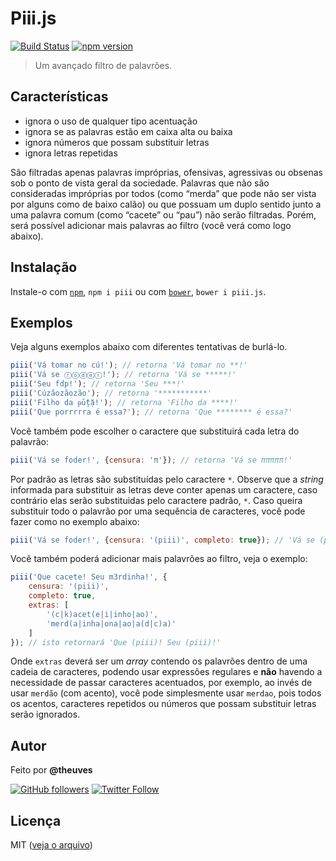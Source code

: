 # Piii.js

[![Build Status](https://travis-ci.org/theuves/piii.js.svg?branch=master)](https://travis-ci.org/theuves/piii.js)
[![npm version](https://badge.fury.io/js/piii.svg)](https://badge.fury.io/js/piii)

> Um avançado filtro de palavrões.

## Características

* ignora o uso de qualquer tipo acentuação
* ignora se as palavras estão em caixa alta ou baixa
* ignora números que possam substituir letras
* ignora letras repetidas

São filtradas apenas palavras impróprias, ofensivas, agressivas ou obsenas sob o ponto de vista geral da sociedade. Palavras que não são consideradas impróprias por todos (como “merda” que pode não ser vista por alguns como de baixo calão) ou que possuam um duplo sentido junto a uma palavra comum (como “cacete” ou “pau”) não serão filtradas. Porém, será possível adicionar mais palavras ao filtro (você verá como logo abaixo).

## Instalação

Instale-o com [`npm`](https://www.npmjs.com/), `npm i piii` ou com [`bower`](https://bower.io/), `bower i piii.js`.

## Exemplos

Veja alguns exemplos abaixo com diferentes tentativas de burlá-lo.

```js
piii('Vá tomar no cú!'); // retorna 'Vá tomar no **!'
piii('Vá se ⓕⓞⓓⓔⓡ!'); // retorna 'Vá se *****!'
piii('Seu fdp!'); // retorna 'Seu ***!'
piii('Cúzãozãozão'); // retorna '***********'
piii('Filho da ᵽṻțặ!'); // retorna 'Filho da ****!'
piii('Que porrrrra é essa?'); // retorna 'Que ******** é essa?'
```

Você também pode escolher o caractere que substituirá cada letra do palavrão:

```js
piii('Vá se foder!', {censura: 'π'}); // retorna 'Vá se πππππ!'
```

Por padrão as letras são substituídas pelo caractere `*`. Observe que a *string* informada para substituir as letras deve conter apenas um caractere, caso contrário elas serão substituidas pelo caractere padrão, `*`. Caso queira substituir todo o palavrão por uma sequência de caracteres, você pode fazer como no exemplo abaixo:

```js
piii('Vá se foder!', {censura: '(piii)', completo: true}); // 'Vá se (piii)!'
```

Você também poderá adicionar mais palavrões ao filtro, veja o exemplo:

```js
piii('Que cacete! Seu m3rdinha!', {
    censura: '(piii)',
    completo: true,
    extras: [
        '(c|k)acet(e|i|inho|ao)',
        'merd(a|inha|ona|ao|a(d|c)a)'
    ]
}); // isto retornará 'Que (piii)! Seu (piii)!'
```

Onde `extras` deverá ser um *array* contendo os palavrões dentro de uma cadeia de caracteres, podendo usar expressões regulares e **não** havendo a necessidade de passar caracteres acentuados, por exemplo, ao invés de usar `merdão` (com acento), você pode simplesmente usar `merdao`, pois todos os acentos, caracteres repetidos ou números que possam substituir letras serão ignorados.

## Autor

Feito por **@theuves**

[![GitHub followers](https://img.shields.io/github/followers/theuves.svg?style=social&label=Follow)](https://github.com/theuves)
[![Twitter Follow](https://img.shields.io/twitter/follow/theuves.svg?style=social&label=Follow)](https://twitter.com/theuves)

## Licença

MIT ([veja o arquivo](https://raw.githubusercontent.com/theuves/piii.js/master/License))

